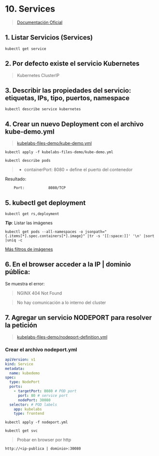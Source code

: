 # 10. Services <!-- omit in TOC -->

> [Documentación Oficial](https://kubernetes.io/docs/concepts/services-networking/service/)

## 1. Listar Servicios (Services)
```vim
kubectl get service
```

## 2. Por defecto existe el servicio Kubernetes
> Kubernetes ClusterIP

## 3. Describir las propiedades del servicio: etiquetas, IPs, tipo, puertos, namespace
```vim
kubectl describe service kubernetes
```
## 4. Crear un nuevo Deployment con el archivo kube-demo.yml
> [kubelabs-files-demo/kube-demo.yml](./kubelabs-files-demo/kube-demo.yml)
```vim
kubectl apply -f kubelabs-files-demo/kube-demo.yml

kubectl describe pods
```

> - containerPort: 8080 = define el puerto del contenedor

Resultado:
```
    Port:           8080/TCP
```

## 5. kubectl get deployment
```vim
kubectl get rs,deployment
```

***Tip***: Listar las imágenes
```vim
kubectl get pods --all-namespaces -o jsonpath="{.items[*].spec.containers[*].image}" |tr -s '[[:space:]]' '\n' |sort |uniq -c
```

[Más filtros de imágenes](https://kubernetes.io/docs/tasks/access-application-cluster/list-all-running-container-images/)
## 6. En el browser acceder a la IP | dominio pública:

Se muestra el error:

> NGINX 404 Not Found

> No hay comunicación a lo interno del cluster

## 7. Agregar un servicio NODEPORT para resolver la petición
> [kubelabs-files-demo/nodeport-definition.yml](./kubelabs-files-demo/nodeport-definition.yml)

### Crear el archivo nodeport.yml
```yaml
apiVersion: v1
kind: Service
metadata:
  name: kubedemo
spec:
  type: NodePort
  ports:
    - targetPort: 8080 # POD port
      port: 80 # service port
      nodePort: 30080
  selector: # POD labels
    app: kubelabs
    type: frontend
```


```vim
kubectl apply -f nodeport.yml

kubectl get svc
```

> Probar en browser por http
```vim
http://<ip-publica | dominio>:30080
```
